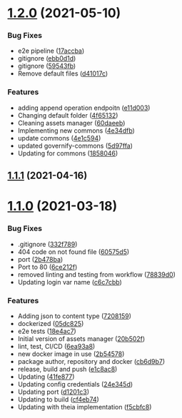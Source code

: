 # [1.2.0](https://github.com/governify/assets-manager/compare/v1.1.1...v1.2.0) (2021-05-10)


### Bug Fixes

* e2e pipeline ([17accba](https://github.com/governify/assets-manager/commit/17accbaabd651f91f110dd0d6f382f167af0818f))
* gitignore ([ebb0d1d](https://github.com/governify/assets-manager/commit/ebb0d1d0b5d61c66d1f16681f42e831df9fc73c7))
* gitignore ([59543fb](https://github.com/governify/assets-manager/commit/59543fb5e239d462efddb3156b9dccc1f07d13df))
* Remove default files ([d41017c](https://github.com/governify/assets-manager/commit/d41017c04d6637ecb4053b176ad78577c35ca4ee))


### Features

* adding append operation endpoitn ([e11d003](https://github.com/governify/assets-manager/commit/e11d0037f7091ccd5781f5009da58777b5203af0))
* Changing default folder ([4f65132](https://github.com/governify/assets-manager/commit/4f65132903d6d9a8748299d60c879b4b6f5bc64b))
* Cleaning assets manager ([60daeeb](https://github.com/governify/assets-manager/commit/60daeeb6dbb184eee76054bee65a2ce52ad54051))
* Implementing new commons ([4e34dfb](https://github.com/governify/assets-manager/commit/4e34dfb17d1cba1f1cd16448a11b7e4470a710bc))
* update commons ([4e1c594](https://github.com/governify/assets-manager/commit/4e1c59499c5d6bad09317d309f8ddc8cacb3f4b1))
* updated governify-commons ([5d97ffa](https://github.com/governify/assets-manager/commit/5d97ffa27824f7371faa7318a5b42ebb3b18ec2d))
* Updating for commons ([1858046](https://github.com/governify/assets-manager/commit/18580463a380fe460b0d29270feee2d1fa5bd358))



## [1.1.1](https://github.com/governify/assets-manager/compare/v1.1.0...v1.1.1) (2021-04-16)



# [1.1.0](https://github.com/governify/assets-manager/compare/20b502f07fa9d1ea1764e010e4fc8c0c3b204df1...v1.1.0) (2021-03-18)


### Bug Fixes

* .gitignore ([332f789](https://github.com/governify/assets-manager/commit/332f7893661bc92d1c0761e38e42b504f4abb341))
* 404 code on not found file ([60575d5](https://github.com/governify/assets-manager/commit/60575d55a0854eaae33791db4b0d9d50e133d98f))
* port ([2b478ba](https://github.com/governify/assets-manager/commit/2b478ba3904cacb9e9d120a381257bf4fa561dda))
* Port to 80 ([6ce212f](https://github.com/governify/assets-manager/commit/6ce212f65780528983ff0c800ae8ba9204d2da7e))
* removed linting and testing from workflow ([78839d0](https://github.com/governify/assets-manager/commit/78839d0f4b7b0384f32cc985ece0dbcd1f0aaf5a))
* Updating login var name ([c6c7cbb](https://github.com/governify/assets-manager/commit/c6c7cbbe815f98e10b3592be1033f933f5e98490))


### Features

* Adding json to content type ([7208159](https://github.com/governify/assets-manager/commit/7208159eb417b80a3bc0df0bbfb876aaab774fed))
* dockerized ([05dc825](https://github.com/governify/assets-manager/commit/05dc825d231702fe8db02de8593206c61fb1fe90))
* e2e tests ([18e4ac7](https://github.com/governify/assets-manager/commit/18e4ac7c180fab63ea7950cd9e9c2b3cede11a5c))
* Initial version of assets manager ([20b502f](https://github.com/governify/assets-manager/commit/20b502f07fa9d1ea1764e010e4fc8c0c3b204df1))
* lint, test, CI/CD ([6ea93a8](https://github.com/governify/assets-manager/commit/6ea93a81ef7dfb6b6497865af4cf1233f6f798a2))
* new docker image in use ([2b54578](https://github.com/governify/assets-manager/commit/2b5457860395c4a58359af90ed79e277b078752c))
* package author, repository and docker ([cb6d9b7](https://github.com/governify/assets-manager/commit/cb6d9b724df5f06e210a8644f7a3201bf09bbdb6))
* release, build and push ([e1c8ac8](https://github.com/governify/assets-manager/commit/e1c8ac85a916c4709a9a764c6ef9b8f39e0f9add))
* Updating ([41fe877](https://github.com/governify/assets-manager/commit/41fe8775f416c1f8471db5bd7bf2ec14148e0bc6))
* Updating config credentials ([24e345d](https://github.com/governify/assets-manager/commit/24e345d15b59976d07d7da5a09419082c218a19a))
* Updating port ([d1201c3](https://github.com/governify/assets-manager/commit/d1201c3f3328983223db4c7d23a008c59fd2d726))
* Updating to build ([cf4eb74](https://github.com/governify/assets-manager/commit/cf4eb74a62e8382659a793c53432be7decc7f195))
* Updating with theia implementation ([f5cbfc8](https://github.com/governify/assets-manager/commit/f5cbfc82ab12f285412cbdb1e998bbd2d15cf8fc))



